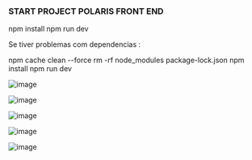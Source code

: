 ### START PROJECT POLARIS FRONT END

npm install 
npm run dev 


Se tiver problemas com dependencias :

npm cache clean --force
rm -rf node_modules package-lock.json
npm install
npm run dev


![image](https://github.com/user-attachments/assets/757b95e3-a3c5-4cd2-bfd0-249dc28c4476)

![image](https://github.com/user-attachments/assets/5c10c638-a634-4a01-8002-ec26a154f120)

![image](https://github.com/user-attachments/assets/2c2830fc-fd17-4a77-9888-5f055aa8bc3b)

![image](https://github.com/user-attachments/assets/72db0ff6-e721-4721-98ff-81af26456470)

![image](https://github.com/user-attachments/assets/cce46436-dafc-4d3d-8307-de18354f8e0b)
